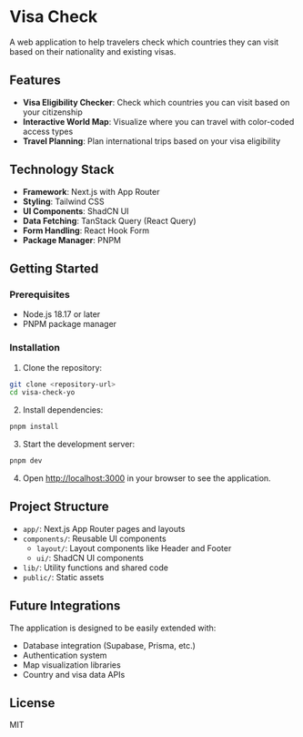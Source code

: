 # Visa Check

A web application to help travelers check which countries they can visit based on their nationality and existing visas.

## Features

- **Visa Eligibility Checker**: Check which countries you can visit based on your citizenship
- **Interactive World Map**: Visualize where you can travel with color-coded access types
- **Travel Planning**: Plan international trips based on your visa eligibility

## Technology Stack

- **Framework**: Next.js with App Router
- **Styling**: Tailwind CSS
- **UI Components**: ShadCN UI
- **Data Fetching**: TanStack Query (React Query)
- **Form Handling**: React Hook Form
- **Package Manager**: PNPM

## Getting Started

### Prerequisites

- Node.js 18.17 or later
- PNPM package manager

### Installation

1. Clone the repository:

```bash
git clone <repository-url>
cd visa-check-yo
```

2. Install dependencies:

```bash
pnpm install
```

3. Start the development server:

```bash
pnpm dev
```

4. Open [http://localhost:3000](http://localhost:3000) in your browser to see the application.

## Project Structure

- `app/`: Next.js App Router pages and layouts
- `components/`: Reusable UI components
  - `layout/`: Layout components like Header and Footer
  - `ui/`: ShadCN UI components
- `lib/`: Utility functions and shared code
- `public/`: Static assets

## Future Integrations

The application is designed to be easily extended with:

- Database integration (Supabase, Prisma, etc.)
- Authentication system
- Map visualization libraries
- Country and visa data APIs

## License

MIT

